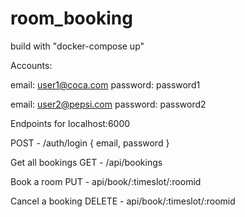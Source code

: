 # room_booking

build with "docker-compose up"

Accounts:

email: user1@coca.com
password: password1

email: user2@pepsi.com
password: password2


Endpoints for localhost:6000

POST - /auth/login
{
email,
password
}

Get all bookings
GET - /api/bookings

Book a room
PUT - api/book/:timeslot/:roomid

Cancel a booking
DELETE - api/book/:timeslot/:roomid


